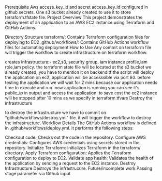 Prerequisite
Aws access_key_id and secret access_key_id configured in github secrets.
One s3 bucket already created to use it to store terraform.tfstate file.
Project Overview
This project demonstrates the deployment of an application to an AWS EC2 instance using Terraform and GitHub Actions.

Directory Structure
terraform/: Contains Terraform configuration files for deploying to EC2
.github/workflows/: Contains GitHub Actions workflow files for automating deployment
How to Use
Any commit on terraform file will trigger the workflow to create infrastructure on terraform workflow:

creates infrastructure:- ec2,s3, security group, iam instance profile,iam role,iam policy.
the terraform state file will be located at the s3 bucket we already created, you have to mention it on backend.tf
the script will deploy the application on ec2, application will be accesssible via port 80.
before testing the application we will wait for 2 mins because our application needs time to execute and run.
now application is running you can see it's public_ip in output and access the application.
to save cost the ec2 instance will be stopped after 10 mins as we specify in terraform.tfvars
Destroy the infrastructure

to destroy the infrastructure we have to commit on "github/workflows/destroy.yml" file.
it will trigger the workflow to destroy the infrastructure.
Workflow Details
The GitHub Actions workflow is defined in .github/workflows/deploy.yml. It performs the following steps:

Checkout code: Checks out the code in the repository.
Configure AWS credentials: Configures AWS credentials using secrets stored in the repository.
Initialize Terraform: Initializes Terraform in the terraform/ directory.
Apply Terraform configuration: Applies the Terraform configuration to deploy to EC2.
Validate app health: Validates the health of the application by sending a request to the EC2 instance.
Destroy Infrastructure Destroys the infrastrucure.
Future/incomplete work
Passing stage parameter via Github input
